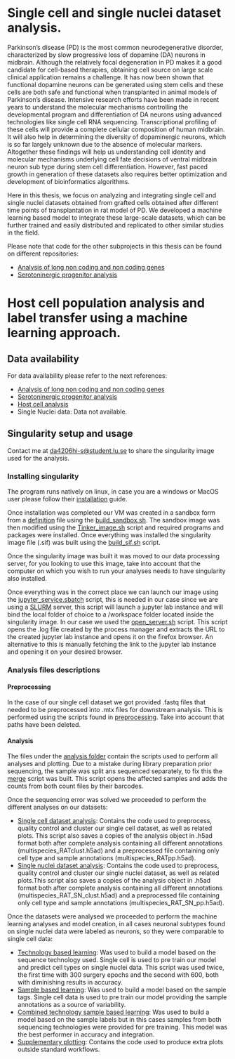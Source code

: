 

Single cell and single nuclei dataset analysis.
===
Parkinson’s disease (PD) is the most common neurodegenerative disorder, characterized by slow progressive loss of 
dopamine (DA) neurons in midbrain. Although the relatively focal degeneration in PD makes it a good candidate for 
cell-based therapies, obtaining cell source on large scale clinical application remains a challenge. It has now been 
shown that functional dopamine neurons can be generated using stem cells and these cells are both safe and functional 
when transplanted in animal models of Parkinson’s disease. Intensive research efforts have been made in recent years to 
understand the molecular mechanisms controlling the developmental program and differentiation of DA neurons using 
advanced technologies like single cell RNA sequencing. Transcriptional profiling of these cells will provide a complete 
cellular composition of human midbrain. It will also help in determining the diversity of dopaminergic neurons, which is
so far largely unknown due to the absence of molecular markers. Altogether these findings will help us understanding 
cell identity and molecular mechanisms underlying cell fate decisions of ventral midbrain neuron sub type during stem 
cell differentiation. However, fast paced growth in generation of these datasets also requires better optimization and 
development of bioinformatics algorithms. 

Here in this thesis, we focus on analyzing and integrating single cell and single nuclei datasets obtained from grafted 
cells obtained after different time points of transplantation in rat model of PD. We developed a machine learning based 
model to integrate these large-scale datasets, which can be further trained and easily distributed and replicated to other 
similar studies in the field.

Please note that code for the other subprojects in this thesis can be found on different repositories:
- [Analysis of long non coding and non coding genes](https://github.com/davhg96/SC_lncRNA.git)
- [Serotoninergic progenitor analysis](https://github.com/davhg96/SerotinergicProgenitors.git)


Host cell population analysis and label transfer using a machine learning approach.
===
Data availability
---
For data availability please refer to the next references:
- [Analysis of long non coding and non coding genes](https://doi.org/10.3390/cells10010137)
- [Serotoninergic progenitor analysis](https://doi.org/10.1101/2020.10.01.322495)
- [Host cell analysis](https://doi.org/10.1038/s41467-020-16225-5)
- Single Nuclei data: Data not available.


Singularity setup and usage
---
Contact me at [da4206hi-s@student.lu.se](da4206hi-s@student.lu.se) to share the singularity image used for the analysis.
### Installing singularity
The program runs natively on linux, in case you are a windows or MacOS user please follow their
 [installation](https://sylabs.io/guides/3.0/user-guide/installation.html#) guide.

Once installation was completed our VM was created in a sandbox form from a [definition](./src/Singularity/image.def) 
file using the [build_sandbox.sh](./src/Singularity/build_sandbox.sh). The sandbox image was then modified using the 
[Tinker_image.sh](./src/Singularity/tinker_image.sh) script and required programs and packages were installed. Once 
everything was installed the singularity image file (.sif) was built using the [build_sif.sh](./src/Singularity/build_sif.sh) 
script.

Once the singularity image was built it was moved to our data processing server, for you looking to use this image, take 
into account that the computer on which you wish to run your analyses needs to have singularity also installed.

Once everything was in the correct place we can launch our image using the 
[jupyter_service.sbatch](./src/Singularity/jupyter_service.sbatch) script, this is needed in our case since we are using
a [SLURM](https://slurm.schedmd.com/documentation.html) server, this script will launch a jupyter lab instance and will 
bind the local folder of choice to a /workspace folder located inside the singularity image. 
In our case we used the [open_server.sh](./src/Singularity/open_server.sh)
script. This script opens the .log file created by the process manager and extracts the URL to the created jupyter lab instance and opens it on the firefox browser.
An alternative to this is manually fetching the link to the jupyter lab instance and opening it on your desired browser.

### Analysis files descriptions
#### Preprocessing
In the case of our single cell dataset we got provided .fastq files that needed to be preprocessed into .mtx files for 
downstream analysis. This is performed using the scripts found in [preprocessing](./src/preprocessing). Take into account
that paths have been deleted. 
#### Analysis
The files under the [analysis folder](./src/analysis) contain the scripts used to perform all analyses and plotting.
Due to a mistake during library preparation prior sequencing, the sample was split ans sequenced separately, to fix this
the [merge](./src/analysis/merge.ipynb) script was built. This script opens the affected samples and adds the counts from 
both count files by their barcodes.

Once the sequencing error was solved we proceeded to perform the different analyses on our datasets:
- [Single cell dataset analysis](./src/analysis/PP_QC_Cluster_RAT_SC.ipynb): Contains the code used to preprocess, quality
control and cluster our single cell dataset, as well as related plots. This script also saves a copies of the analysis object 
in .h5ad format both after complete analysis containing all different annotations (multispecies_RATclust.h5ad) and a 
preprocessed file containing only cell type and sample annotations (multispecies_RATpp.h5ad).
- [Single nuclei dataset analysis](./src/analysis/PP_QC_Cluster_RAT_SN.ipynb): Contains the code used to preprocess, quality
control and cluster our single nuclei dataset, as well as related plots.This script also saves a copies of the analysis object 
in .h5ad format both after complete analysis containing all different annotations (multispecies_RAT_SN_clust.h5ad) and a 
preprocessed file containing only cell type and sample annotations (multispecies_RAT_SN_pp.h5ad).

Once the datasets were analysed we proceeded to perform the machine learning analyses and model creation, in all cases
neuronal subtypes found on single nuclei data were labeled as neurons, so they were comparable to single cell data:
- [Technology based learning](./src/analysis/celltypes_SCSN_autoenc.ipynb): Was used to build a model based on the sequence
 technology used. Single cell is used to pre train our model and predict cell types on single nuclei data. This script 
 was used twice, the first time with 300 surgery epochs and the second with 600, both with diminishing results in accuracy.
- [Sample based learning](./src/analysis/celltypes_SCSN_sample_separated.ipynb): Was used to build a model based on the 
 sample tags. Single cell data is used to pre train our model providing the sample annotations as a source of variability.
- [Combined technology sample based learning](./src/analysis/celltypes_SCSN_sample_combined_training.ipynb): Was used
 to build a model based on the sample labels but in this cases samples from both sequencing technologies were provided for 
 pre training. This model was the best performer in accuracy and integration.
- [Supplementary plotting](./src/analysis/combined%20plotting.ipynb): Contains the code used to produce extra plots outside 
standard workflows.
  
